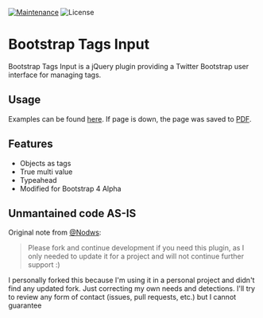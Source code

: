 [![Maintenance](https://img.shields.io/badge/Maintained%3F-my%20own%20needs-yellow.svg)](https://github.com/Nodws/bootstrap4-tagsinput#unmantained-code-as-is) ![License](https://img.shields.io/badge/license-MIT-green)


# Bootstrap Tags Input
Bootstrap Tags Input is a jQuery plugin providing a Twitter Bootstrap user interface for managing tags.


## Usage
Examples can be found [here](http://bootstrap-tagsinput.github.io/bootstrap-tagsinput/examples/).
If page is down, the page was saved to [PDF](https://github.com/betler/bootstrap4-tagsinput/blob/master/Bootstrap%20Tags%20Input.pdf). 

## Features
* Objects as tags
* True multi value
* Typeahead
* Modified for Bootstrap 4 Alpha

## Unmantained code AS-IS
Original note from [@Nodws](https://github.com/Nodws/bootstrap4-tagsinput): 
> Please fork and continue development if you need this plugin, as I only needed to update it for a project and will not continue further support :)

I personally forked this because I'm using it in a personal project and didn't find any updated fork. Just correcting my own needs and detections. I'll try to review any form of contact (issues, pull requests, etc.) but I cannot guarantee
